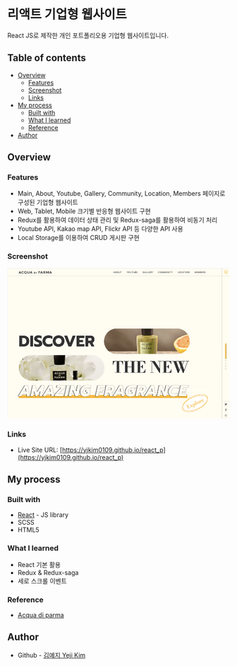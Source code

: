 # 리액트 기업형 웹사이트

React JS로 제작한 개인 포트폴리오용 기업형 웹사이트입니다.

## Table of contents

- [Overview](#overview)
  - [Features](#features)
  - [Screenshot](#screenshot)
  - [Links](#links)
- [My process](#my-process)
  - [Built with](#built-with)
  - [What I learned](#what-i-learned)
  - [Reference](#reference)
- [Author](#author)

## Overview

### Features

- Main, About, Youtube, Gallery, Community, Location, Members 페이지로 구성된 기업형 웹사이트
- Web, Tablet, Mobile 크기별 반응형 웹사이트 구현
- Redux를 활용하여 데이터 상태 관리 및 Redux-saga를 활용하여 비동기 처리
- Youtube API, Kakao map API, Flickr API 등 다양한 API 사용
- Local Storage를 이용하여 CRUD 게시판 구현

### Screenshot

![](./screenshot.png)

### Links

- Live Site URL: [https://yjkim0109.github.io/react_p](https://yjkim0109.github.io/react_p)

## My process

### Built with

- [React](https://reactjs.org/) - JS library
- SCSS
- HTML5

### What I learned

- React 기본 활용
- Redux & Redux-saga
- 세로 스크롤 이벤트

### Reference

- [Acqua di parma](https://www.acquadiparma.com/)

## Author

- Github - [김예지 Yeji Kim](https://github.com/yjkim0109)
